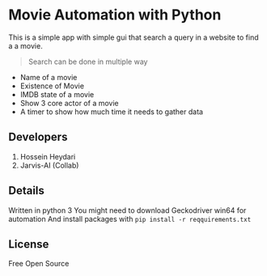 # Movie Automation with Python

This is a simple app with simple gui that search a query in a website to find a a movie.

> Search can be done in multiple way

- Name of a movie
- Existence of Movie
- IMDB state of a movie
- Show 3 core actor of a movie
- A timer to show how much time it needs to gather data

## Developers
1. Hossein Heydari
2. Jarvis-AI (Collab)

## Details
Written in python 3
You might need to download Geckodriver win64 for automation
And install packages with `pip install -r reqquirements.txt`

## License
Free Open Source
